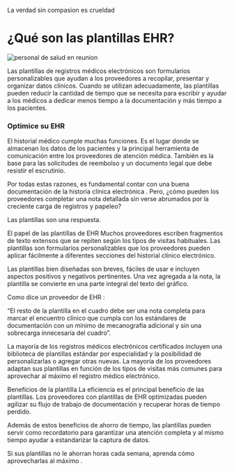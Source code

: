La verdad sin compasion es crueldad

# ¿Qué son las plantillas EHR?

![personal de salud en reunion ]()

Las plantillas de registros médicos electrónicos son formularios personalizables que ayudan a los proveedores a recopilar, presentar y organizar datos clínicos. Cuando se utilizan adecuadamente, las plantillas pueden reducir la cantidad de tiempo que se necesita para escribir y ayudar a los médicos a dedicar menos tiempo a la documentación y más tiempo a los pacientes.

### Optimice su EHR 
El historial médico cumple muchas funciones. Es el lugar donde se almacenan los datos de los pacientes y la principal herramienta de comunicación entre los proveedores de atención médica. También es la base para las solicitudes de reembolso y un documento legal que debe resistir el escrutinio.

Por todas estas razones, es fundamental contar con una buena documentación de la historia clínica electrónica . Pero, ¿cómo pueden los proveedores completar una nota detallada sin verse abrumados por la creciente carga de registros y papeleo?

Las plantillas son una respuesta.

El papel de las plantillas de EHR
Muchos proveedores escriben fragmentos de texto extensos que se repiten según los tipos de visitas habituales. Las plantillas son formularios personalizables que los proveedores pueden aplicar fácilmente a diferentes secciones del historial clínico electrónico.

Las plantillas bien diseñadas son breves, fáciles de usar e incluyen aspectos positivos y negativos pertinentes. Una vez agregada a la nota, la plantilla se convierte en una parte integral del texto del gráfico.

Como dice un proveedor de EHR : 

“El resto de la plantilla en el cuadro debe ser una nota completa para marcar el encuentro clínico que cumpla con los estándares de documentación con un mínimo de mecanografía adicional y sin una sobrecarga innecesaria del cuadro”.

La mayoría de los registros médicos electrónicos certificados incluyen una biblioteca de plantillas estándar por especialidad y la posibilidad de personalizarlas o agregar otras nuevas. La mayoría de los proveedores adaptan sus plantillas en función de los tipos de visitas más comunes para aprovechar al máximo el registro médico electrónico.

Beneficios de la plantilla
La eficiencia es el principal beneficio de las plantillas. Los proveedores con plantillas de EHR optimizadas pueden agilizar su flujo de trabajo de documentación y recuperar horas de tiempo perdido. 

Además de estos beneficios de ahorro de tiempo, las plantillas pueden servir como recordatorio para garantizar una atención completa y al mismo tiempo ayudar a estandarizar la captura de datos.

Si sus plantillas no le ahorran horas cada semana, aprenda cómo aprovecharlas al máximo .
